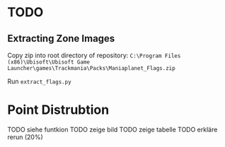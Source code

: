 # TODO

## Extracting Zone Images

Copy zip into root directory of repository:
`C:\Program Files (x86)\Ubisoft\Ubisoft Game Launcher\games\Trackmania\Packs\Maniaplanet_Flags.zip`

Run `extract_flags.py`

# Point Distrubtion

TODO siehe funtkion
TODO zeige bild
TODO zeige tabelle
TODO erkläre rerun (20%)
